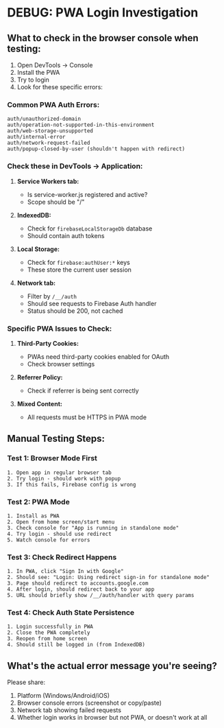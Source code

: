 # DEBUG: PWA Login Investigation

## What to check in the browser console when testing:

1. Open DevTools → Console
2. Install the PWA
3. Try to login
4. Look for these specific errors:

### Common PWA Auth Errors:

```
auth/unauthorized-domain
auth/operation-not-supported-in-this-environment  
auth/web-storage-unsupported
auth/internal-error
auth/network-request-failed
auth/popup-closed-by-user (shouldn't happen with redirect)
```

### Check these in DevTools → Application:

1. **Service Workers tab:**
   - Is service-worker.js registered and active?
   - Scope should be "/"
   
2. **IndexedDB:**
   - Check for `firebaseLocalStorageDb` database
   - Should contain auth tokens
   
3. **Local Storage:**
   - Check for `firebase:authUser:*` keys
   - These store the current user session

4. **Network tab:**
   - Filter by `/__/auth`
   - Should see requests to Firebase Auth handler
   - Status should be 200, not cached

### Specific PWA Issues to Check:

1. **Third-Party Cookies:**
   - PWAs need third-party cookies enabled for OAuth
   - Check browser settings

2. **Referrer Policy:**
   - Check if referrer is being sent correctly
   
3. **Mixed Content:**
   - All requests must be HTTPS in PWA mode

## Manual Testing Steps:

### Test 1: Browser Mode First
```
1. Open app in regular browser tab
2. Try login - should work with popup
3. If this fails, Firebase config is wrong
```

### Test 2: PWA Mode
```
1. Install as PWA
2. Open from home screen/start menu
3. Check console for "App is running in standalone mode"
4. Try login - should use redirect
5. Watch console for errors
```

### Test 3: Check Redirect Happens
```
1. In PWA, click "Sign In with Google"
2. Should see: "Login: Using redirect sign-in for standalone mode"
3. Page should redirect to accounts.google.com
4. After login, should redirect back to your app
5. URL should briefly show /__/auth/handler with query params
```

### Test 4: Check Auth State Persistence
```
1. Login successfully in PWA
2. Close the PWA completely
3. Reopen from home screen
4. Should still be logged in (from IndexedDB)
```

## What's the actual error message you're seeing?

Please share:
1. Platform (Windows/Android/iOS)
2. Browser console errors (screenshot or copy/paste)
3. Network tab showing failed requests
4. Whether login works in browser but not PWA, or doesn't work at all
